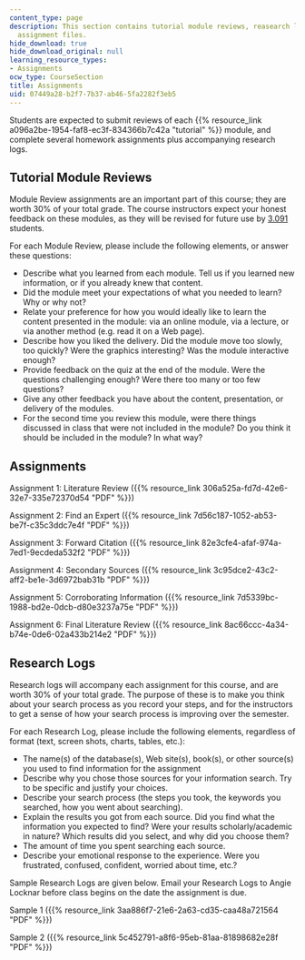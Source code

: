 ```yaml
---
content_type: page
description: This section contains tutorial module reviews, reasearch logs and six
  assignment files.
hide_download: true
hide_download_original: null
learning_resource_types:
- Assignments
ocw_type: CourseSection
title: Assignments
uid: 07449a28-b2f7-7b37-ab46-5fa2282f3eb5
---
```


Students are expected to submit reviews of each {{% resource_link a096a2be-1954-faf8-ec3f-834366b7c42a "tutorial" %}} module, and complete several homework assignments plus accompanying research logs.

Tutorial Module Reviews
-----------------------

Module Review assignments are an important part of this course; they are worth 30% of your total grade. The course instructors expect your honest feedback on these modules, as they will be revised for future use by [3.091](/courses/3-091sc-introduction-to-solid-state-chemistry-fall-2010) students.

For each Module Review, please include the following elements, or answer these questions:

*   Describe what you learned from each module. Tell us if you learned new information, or if you already knew that content.
*   Did the module meet your expectations of what you needed to learn? Why or why not?
*   Relate your preference for how you would ideally like to learn the content presented in the module: via an online module, via a lecture, or via another method (e.g. read it on a Web page).
*   Describe how you liked the delivery. Did the module move too slowly, too quickly? Were the graphics interesting? Was the module interactive enough?
*   Provide feedback on the quiz at the end of the module. Were the questions challenging enough? Were there too many or too few questions?
*   Give any other feedback you have about the content, presentation, or delivery of the modules.
*   For the second time you review this module, were there things discussed in class that were not included in the module? Do you think it should be included in the module? In what way?

Assignments
-----------

Assignment 1: Literature Review ({{% resource_link 306a525a-fd7d-42e6-32e7-335e72370d54 "PDF" %}})

Assignment 2: Find an Expert ({{% resource_link 7d56c187-1052-ab53-be7f-c35c3ddc7e4f "PDF" %}})

Assignment 3: Forward Citation ({{% resource_link 82e3cfe4-afaf-974a-7ed1-9ecdeda532f2 "PDF" %}})

Assignment 4: Secondary Sources ({{% resource_link 3c95dce2-43c2-aff2-be1e-3d6972bab31b "PDF" %}})

Assignment 5: Corroborating Information ({{% resource_link 7d5339bc-1988-bd2e-0dcb-d80e3237a75e "PDF" %}})

Assignment 6: Final Literature Review ({{% resource_link 8ac66ccc-4a34-b74e-0de6-02a433b214e2 "PDF" %}})

Research Logs
-------------

Research logs will accompany each assignment for this course, and are worth 30% of your total grade. The purpose of these is to make you think about your search process as you record your steps, and for the instructors to get a sense of how your search process is improving over the semester.

For each Research Log, please include the following elements, regardless of format (text, screen shots, charts, tables, etc.):

*   The name(s) of the database(s), Web site(s), book(s), or other source(s) you used to find information for the assignment
*   Describe why you chose those sources for your information search. Try to be specific and justify your choices.
*   Describe your search process (the steps you took, the keywords you searched, how you went about searching).
*   Explain the results you got from each source. Did you find what the information you expected to find? Were your results scholarly/academic in nature? Which results did you select, and why did you choose them?
*   The amount of time you spent searching each source.
*   Describe your emotional response to the experience. Were you frustrated, confused, confident, worried about time, etc.?

Sample Research Logs are given below. Email your Research Logs to Angie Locknar before class begins on the date the assignment is due.

Sample 1 ({{% resource_link 3aa886f7-21e6-2a63-cd35-caa48a721564 "PDF" %}})

Sample 2 ({{% resource_link 5c452791-a8f6-95eb-81aa-81898682e28f "PDF" %}})